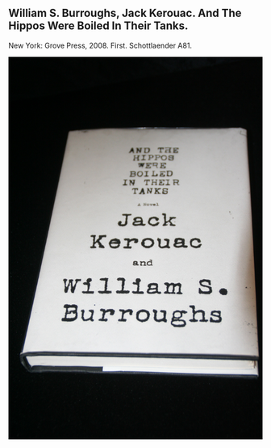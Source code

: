 ## William S. Burroughs, Jack Kerouac. And The Hippos Were Boiled In Their Tanks.

New York: Grove Press, 2008. First. Schottlaender A81.

![And The Hippos Were Boiled In Their Tanks](../assets/images/and-the-hippos-were-boiled-in-1.jpg)
